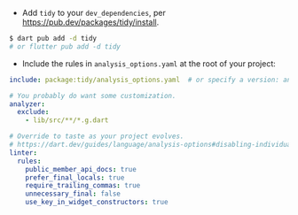- Add `tidy` to your `dev_dependencies`, per <https://pub.dev/packages/tidy/install>.

```sh
$ dart pub add -d tidy
# or flutter pub add -d tidy
```

- Include the rules in `analysis_options.yaml` at the root of your project:

```yaml
include: package:tidy/analysis_options.yaml  # or specify a version: analysis_options.1.0.0.yaml

# You probably do want some customization.
analyzer:
  exclude:
    - lib/src/**/*.g.dart

# Override to taste as your project evolves.
# https://dart.dev/guides/language/analysis-options#disabling-individual-rules
linter:
  rules:
    public_member_api_docs: true
    prefer_final_locals: true
    require_trailing_commas: true
    unnecessary_final: false
    use_key_in_widget_constructors: true
```